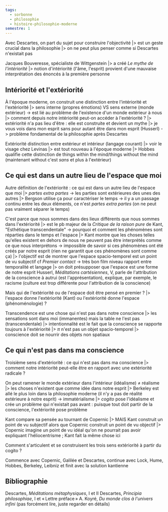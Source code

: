 ```yaml
---
tags:
  - sorbonne
  - philosophie
  - histoire-philosophie-moderne
semestre: 1
---
```

Avec Descartes, on part du sujet pour construire l'objectivité
|> est un geste crucial dans la philosophie
|> on ne peut plus penser comme si Descartes n'existait pas

Jacques Bouveresse, spécialiste de Wittgenstein
|> a créé _Le mythe de l'intériorité_
|> notion d'intériorité (l'âme, l'esprit) provient d'une mauvaise interprétation des énoncés à la première personne
## Intériorité et l'extériorité
À l'époque moderne, on construit une distinction entre l'intériorité et l'extériorité
|> sens interne (propres émotions) VS sens externe (monde extérieur)
-> est lié au problème de l'existence d'un monde extérieur à nous
|> comment depuis notre intériorité peut-on accéder à l'extériorité ?
|> extériorité n'a pas lieu d'être : elle est construite et devient un mythe
|> je vous vois dans mon esprit sans pour autant être dans mon esprit (Husserl)
-> problème fondamental de la philosophie après Descartes

Extériorité distinction entre extérieur et intérieur (langage courant)
|> voir le visage chez Levinas
|> est tout nouveau à l'époque moderne
|> Hobbes qualifie cette distinction de things within the mind/things without the mind (maintenant without c'est *sans* et plus à l'extérieur)
## Ce qui est dans un autre lieu de l'espace que moi
Autre définition de l'extériorité : ce qui est dans un autre lieu de l'espace que moi
|> *partes extra partes* -> les parties sont extérieures des unes des autres
|> Bergson utilise ça pour caractériser le temps -> il y a un passage continu entre les deux éléments, ce n'est *partes extra partes* (on ne peut pas vraiment séparer le temps)

C'est parce que nous sommes dans des lieux différents que nous sommes dans l'extériorité
|> est le pb majeur de la _Critique de la raison pure_ de Kant, "Esthétique transcendentale" -> pourquoi et comment les phénomènes sont réparties dans le temps et l'espace
|> Kant montre que les choses telles qu'elles existent en dehors de nous ne peuvent pas être interprétés comme ce que nous interprétons -> impossible de savoir si ces phénomènes ont été créés par notre esprit (rien ne garantit que ces phénomènes sont comme ça)
|> l'objectif est de montrer que l'espace spacio-temporel est un point de vu subjectif
cf _Premier contact_ -> très bon film niveau rapport entre temporalité et langage
|> on doit présupposer que l'espace est une forme de notre esprit
Husserl, _Méditations cartésiennes_, V, parle de l'attribution de la conscience à autrui (est l'apprésentation), explique, par exemple, le racisme (culture est trop différente pour l'attribution de la conscience)

Mais qui de l'extériorité ou de l'espace doit être pensé en premier ?
|> l'espace donne l'extériorité (Kant) ou l'extériorité donne l'espace (phénoménologie) ?

Transcendence est une chose qui n'est pas dans notre conscience
|> les sensations sont dans moi (immanentes) mais la table ne l'est pas (transcendentale)
|> intentionnalité est le fait que la conscience se rapporte toujours à l'extériorité
|> $\pi$ n'est pas un objet spacio-temporel
|> conscience doit se nourrir des objets non spatiaux
## Ce qui n'est pas dans ma conscience
Troisième sens d'extériorité : ce qui n'est pas dans ma conscience
|> comment notre intériorité peut-elle être en rapport avec une extériorité radicale ?

On peut ramener le monde extérieur dans l'intérieur (idéalisme) $\neq$ réalisme
|> les choses n'existent que comme idée dans notre esprit
|> Berkeley est allé le plus loin dans la philosophie moderne (il n'y a pas de réalité extérieure à notre esprit) -> immatérialisme
|> *cogito* pose l'idéalisme et crée un problème qui n'existait pas avant : puisque tout doit partir de la conscience, l'extériorité pose problème

Kant compare sa pensée au tournant de Copernic
|> MAIS Kant construit un point de vu subjectif alors que Copernic construit un point de vu objectif
|> Copernic imagine un point de vu idéal qu'on ne pourrait pas avoir expliquant l'héliocentrisme ; Kant fait la même chose ici

Comment s'articulent et se construisent les trois sens extériorité à partir du cogito ?

Commence avec Copernic, Galilée et Descartes, continue avec Lock, Hume, Hobbes, Berkeley, Leibniz et finit avec la solution kantienne
## Bibliographie
Descartes, _Méditations métaphysiques_, I et II
Descartes, _Principia philosophiae_, I et « Lettre préface »
A. Koyré, _Du monde clos à l'univers infini_ (pas forcément lire, juste regarder en détails)